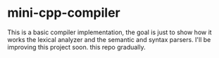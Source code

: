 # mini-cpp-compiler
This is a basic compiler implementation, the goal is just to show how it works the lexical analyzer and
the semantic and syntax parsers. I'll be improving this project soon.
this repo gradually.

